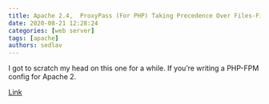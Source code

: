 ```yaml
---
title: Apache 2.4,  ProxyPass (For PHP) Taking Precedence Over Files-FilesMatch In Htaccess
date: 2020-08-21 12:28:24
categories: [web server]
tags: [apache]
authors: sedlav
---
```


I got to scratch my head on this one for a while. If you’re writing a PHP-FPM config for Apache 2.

[Link](https://ma.ttias.be/apache-2-4-proxypass-for-php-taking-precedence-over-filesfilesmatch-in-htaccess/)
